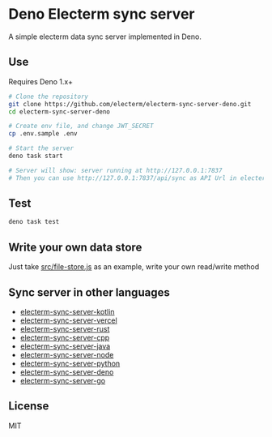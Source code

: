 # Deno Electerm sync server

A simple electerm data sync server implemented in Deno.

## Use

Requires Deno 1.x+

```bash
# Clone the repository
git clone https://github.com/electerm/electerm-sync-server-deno.git
cd electerm-sync-server-deno

# Create env file, and change JWT_SECRET
cp .env.sample .env

# Start the server
deno task start

# Server will show: server running at http://127.0.0.1:7837
# Then you can use http://127.0.0.1:7837/api/sync as API Url in electerm custom sync
```

## Test

```bash
deno task test
```

## Write your own data store

Just take [src/file-store.js](src/file-store.js) as an example, write your own
read/write method

## Sync server in other languages

- [electerm-sync-server-kotlin](https://github.com/electerm/electerm-sync-server-kotlin)
- [electerm-sync-server-vercel](https://github.com/electerm/electerm-sync-server-vercel)
- [electerm-sync-server-rust](https://github.com/electerm/electerm-sync-server-rust)
- [electerm-sync-server-cpp](https://github.com/electerm/electerm-sync-server-cpp)
- [electerm-sync-server-java](https://github.com/electerm/electerm-sync-server-java)
- [electerm-sync-server-node](https://github.com/electerm/electerm-sync-server-node)
- [electerm-sync-server-python](https://github.com/electerm/electerm-sync-server-python)
- [electerm-sync-server-deno](https://github.com/electerm/electerm-sync-server-deno)
- [electerm-sync-server-go](https://github.com/electerm/electerm-sync-server-go)

## License

MIT
